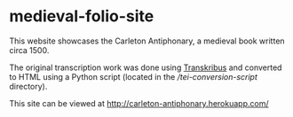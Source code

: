# medieval-folio-site
 
This website showcases the Carleton Antiphonary, a medieval book written circa 1500.

The original transcription work was done using [Transkribus](https://transkribus.eu/Transkribus/) and converted to HTML using a Python script (located in the */tei-conversion-script* directory).

This site can be viewed at http://carleton-antiphonary.herokuapp.com/